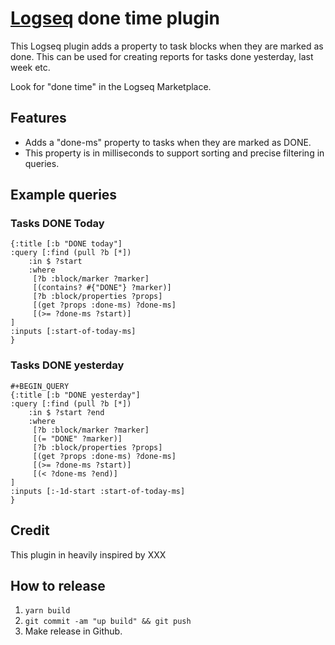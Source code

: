 # [Logseq](https://logseq.com) done time plugin

This Logseq plugin adds a property to task blocks when they are marked as done.
This can be used for creating reports for tasks done yesterday, last week etc.

Look for "done time" in the Logseq Marketplace.

## Features

* Adds a "done-ms" property to tasks when they are marked as DONE.
* This property is in milliseconds to support sorting and precise filtering in queries.

## Example queries

### Tasks DONE Today

```
{:title [:b "DONE today"]
:query [:find (pull ?b [*])
    :in $ ?start
    :where
     [?b :block/marker ?marker]
     [(contains? #{"DONE"} ?marker)]
     [?b :block/properties ?props]
     [(get ?props :done-ms) ?done-ms]
     [(>= ?done-ms ?start)]
]
:inputs [:start-of-today-ms]
}
```

### Tasks DONE yesterday

```
#+BEGIN_QUERY
{:title [:b "DONE yesterday"]
:query [:find (pull ?b [*])
    :in $ ?start ?end
    :where
     [?b :block/marker ?marker]
     [(= "DONE" ?marker)]
     [?b :block/properties ?props]
     [(get ?props :done-ms) ?done-ms]
     [(>= ?done-ms ?start)]
     [(< ?done-ms ?end)]
]
:inputs [:-1d-start :start-of-today-ms]
}
```

## Credit

This plugin in heavily inspired by XXX


## How to release

1. `yarn build`
2. `git commit -am "up build" && git push`
3. Make release in Github.
